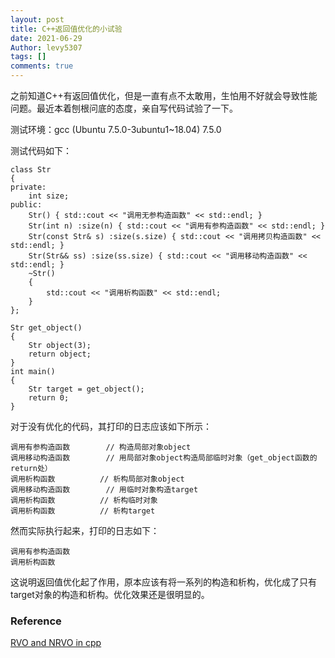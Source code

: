 ```yaml
---
layout: post
title: C++返回值优化的小试验
date: 2021-06-29
Author: levy5307
tags: []
comments: true
---
```


之前知道C++有返回值优化，但是一直有点不太敢用，生怕用不好就会导致性能问题。最近本着刨根问底的态度，亲自写代码试验了一下。

测试环境：gcc (Ubuntu 7.5.0-3ubuntu1~18.04) 7.5.0

测试代码如下：

```
class Str
{
private:
    int size;
public:
    Str() { std::cout << "调用无参构造函数" << std::endl; }
    Str(int n) :size(n) { std::cout << "调用有参构造函数" << std::endl; }
    Str(const Str& s) :size(s.size) { std::cout << "调用拷贝构造函数" << std::endl; }
    Str(Str&& ss) :size(ss.size) { std::cout << "调用移动构造函数" << std::endl; }
    ~Str()
    {
        std::cout << "调用析构函数" << std::endl;
    }
};

Str get_object()
{
    Str object(3);
    return object;
}
int main()
{
    Str target = get_object();
    return 0;
}
```

对于没有优化的代码，其打印的日志应该如下所示：
```
调用有参构造函数		// 构造局部对象object
调用移动构造函数		// 用局部对象object构造局部临时对象（get_object函数的return处）
调用析构函数			// 析构局部对象object
调用移动构造函数		// 用临时对象构造target
调用析构函数			// 析构临时对象
调用析构函数			// 析构target
```

然而实际执行起来，打印的日志如下：
```
调用有参构造函数
调用析构函数
```

这说明返回值优化起了作用，原本应该有将一系列的构造和析构，优化成了只有target对象的构造和析构。优化效果还是很明显的。

### Reference

[RVO and NRVO in cpp](https://www.codenong.com/cs106863732/)


